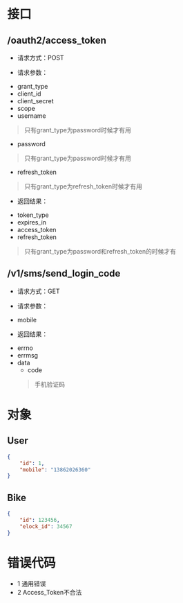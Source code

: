 

# 接口

## /oauth2/access_token

* 请求方式：POST

* 请求参数：
 
 - grant_type 
 - client_id
 - client_secret
 - scope
 - username 
 > 只有grant_type为password时候才有用
 - password 
 > 只有grant_type为password时候才有用
 - refresh_token
 > 只有grant_type为refresh_token时候才有用


* 返回结果：

 - token_type
 - expires_in
 - access_token
 - refresh_token
 > 只有grant_type为password和refresh_token的时候才有


## /v1/sms/send_login_code

* 请求方式：GET

* 请求参数：
 
 - mobile
 
* 返回结果：

 - errno
 - errmsg
 - data
   - code
   > 手机验证码


# 对象

## User

```json
{
    "id": 1,
    "mobile": "13862026360"
}
```

## Bike

```json
{
    "id": 123456,
    "elock_id": 34567
}
```

# 错误代码

 - 1 通用错误
 - 2 Access_Token不合法

